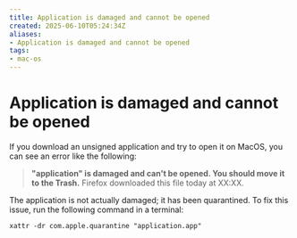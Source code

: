 ```yaml
---
title: Application is damaged and cannot be opened
created: 2025-06-10T05:24:34Z
aliases:
- Application is damaged and cannot be opened
tags:
- mac-os
---
```


# Application is damaged and cannot be opened

If you download an unsigned application and try to open it on MacOS, you can see an error like the following:

> **"application" is damaged and can't be opened. You should move it to the Trash.**
> Firefox downloaded this file today at XX:XX.

The application is not actually damaged; it has been quarantined. To fix this issue, run the following command in a terminal:

```
xattr -dr com.apple.quarantine "application.app"
```

[^1]: [20250610051240](../entries/20250610051240.md)
